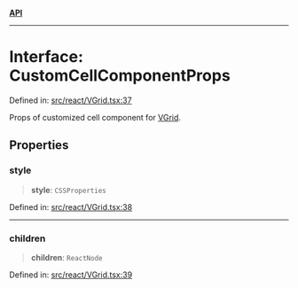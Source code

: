 [**API**](../../API.md)

***

# Interface: CustomCellComponentProps

Defined in: [src/react/VGrid.tsx:37](https://github.com/inokawa/virtua/blob/469498bf9b9213391999278aeb12adba7b00fff9/src/react/VGrid.tsx#L37)

Props of customized cell component for [VGrid](../functions/experimental_VGrid.md).

## Properties

### style

> **style**: `CSSProperties`

Defined in: [src/react/VGrid.tsx:38](https://github.com/inokawa/virtua/blob/469498bf9b9213391999278aeb12adba7b00fff9/src/react/VGrid.tsx#L38)

***

### children

> **children**: `ReactNode`

Defined in: [src/react/VGrid.tsx:39](https://github.com/inokawa/virtua/blob/469498bf9b9213391999278aeb12adba7b00fff9/src/react/VGrid.tsx#L39)
